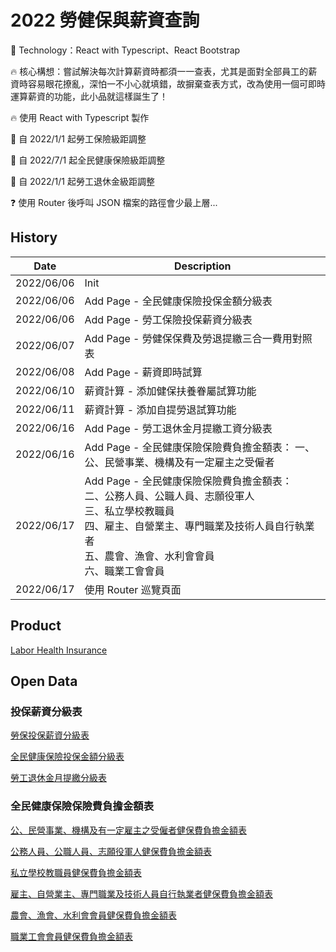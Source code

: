# 2022 勞健保與薪資查詢
:rocket: Technology：React with Typescript、React Bootstrap

:fire: 核心構想：嘗試解決每次計算薪資時都須一一查表，尤其是面對全部員工的薪資時容易眼花撩亂，深怕一不小心就填錯，故摒棄查表方式，改為使用一個可即時運算薪資的功能，此小品就這樣誕生了！

:fire: 使用 React with Typescript 製作

:pushpin: 自 2022/1/1 起勞工保險級距調整

:pushpin: 自 2022/7/1 起全民健康保險級距調整

:pushpin: 自 2022/1/1 起勞工退休金級距調整

:question: 使用 Router 後呼叫 JSON 檔案的路徑會少最上層...

## History
| Date       | Description                                                      |
| ---------- | ---------------------------------------------------------------- |
| 2022/06/06 | Init                                                             |
| 2022/06/06 | Add Page - 全民健康保險投保金額分級表                            |
| 2022/06/06 | Add Page - 勞工保險投保薪資分級表                                |
| 2022/06/07 | Add Page - 勞健保保費及勞退提繳三合一費用對照表                  |
| 2022/06/08 | Add Page - 薪資即時試算                                          |
| 2022/06/10 | 薪資計算 - 添加健保扶養眷屬試算功能                              |
| 2022/06/11 | 薪資計算 - 添加自提勞退試算功能                                  |
| 2022/06/16 | Add Page - 勞工退休金月提繳工資分級表                            |
| 2022/06/16 | Add Page - 全民健康保險保險費負擔金額表： 一、公、民營事業、機構及有一定雇主之受僱者 |
| 2022/06/17 | Add Page - 全民健康保險保險費負擔金額表：<br> 二、公務人員、公職人員、志願役軍人 <br> 三、私立學校教職員 <br> 四、雇主、自營業主、專門職業及技術人員自行執業者 <br> 五、農會、漁會、水利會會員 <br> 六、職業工會會員 |
| 2022/06/17 | 使用 Router 巡覽頁面 |

## Product
[Labor Health Insurance](https://fakestandard.github.io/react-labor-health-insurance)

## Open Data
### 投保薪資分級表
[勞保投保薪資分級表](https://data.gov.tw/dataset/6258)

[全民健康保險投保金額分級表](https://data.gov.tw/dataset/20251)

[勞工退休金月提繳分級表](https://data.gov.tw/dataset/6274)

### 全民健康保險保險費負擔金額表
[公、民營事業、機構及有一定雇主之受僱者健保費負擔金額表](https://data.nhi.gov.tw/Datasets/DatasetDetail.aspx?id=281&Mid=A110689)

[公務人員、公職人員、志願役軍人健保費負擔金額表](https://data.nhi.gov.tw/Datasets/DatasetDetail.aspx?id=279&Mid=A110689)

[私立學校教職員健保費負擔金額表](https://data.nhi.gov.tw/Datasets/DatasetDetail.aspx?id=280&Mid=A110689)

[雇主、自營業主、專門職業及技術人員自行執業者健保費負擔金額表](https://data.nhi.gov.tw/Datasets/DatasetDetail.aspx?id=283&Mid=A110689)

[農會、漁會、水利會會員健保費負擔金額表](https://data.nhi.gov.tw/Datasets/DatasetDetail.aspx?id=284&Mid=A110689)

[職業工會會員健保費負擔金額表](https://data.nhi.gov.tw/Datasets/DatasetDetail.aspx?id=282&Mid=A110689)